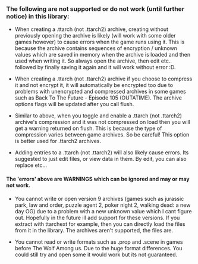 ### The following are not supported or do not work (until further notice) in this library:

- When creating a .ttarch (not .ttarch2) archive, creating without previously opening the archive is likely (will work with some older games however) to cause errors when the game runs using it. This is because the archive contains sequences of encryption / unknown values which are saved in memory when the archive is loaded and then used when writing it. So always open the archive, then edit etc.. followed by finally saving it again and it will work without error :D.

- When creating a .ttarch (not .ttarch2) archive if you choose to compress it and not encrypt it, it will automatically be encrypted too due to problems with unencrypted and compressed archives in some games such as Back To The Future - Episode 105 (OUTATIME). The archive options flags will be updated after you call flush.

- Similar to above, when you toggle and enable a .ttarch (not .ttarch2) archive's compression and it was not compressed on load then you will get a warning returned on flush. This is because the type of compression varies between game archives. So be careful! This option is better used for .ttarch2 archives.

- Adding entries to a .ttarch (not .ttarch2) will also likely cause errors. Its suggested to just edit files, or view data in them. By edit, you can also replace etc...

#### The 'errors' above are WARNINGS which can be ignored and may or may not work.

- You cannot write or open version 9 archives (games such as jurassic park, law and order, puzzle agent 2, poker night 2, walking dead: a new day OG) due to a problem with a new unknown value which I cant figure out. Hopefully in the future ill add support for these versions. If you extract with ttarchext for example, then you can directly load the files from it in the library. The archives aren't supported, the files are.

- You cannot read or write formats such as .prop and .scene in games before The Wolf Among us. Due to the huge format differences. You could still try and open some it would work but its not guaranteed. 
